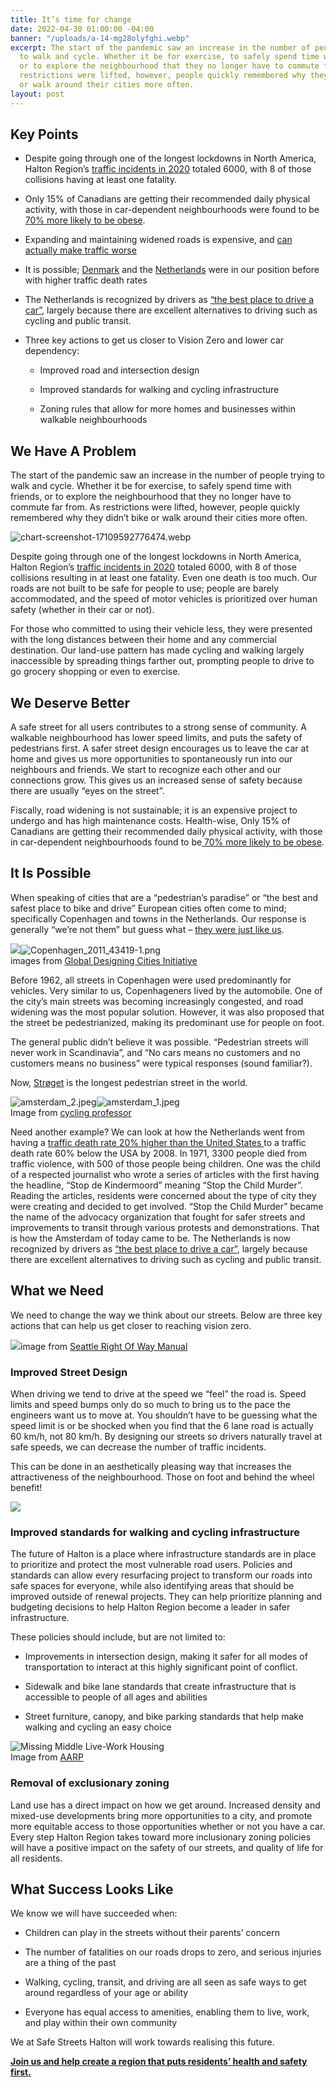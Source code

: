```yaml
---
title: It’s time for change
date: 2022-04-30 01:00:00 -04:00
banner: "/uploads/a-14-mg28olyfghi.webp"
excerpt: The start of the pandemic saw an increase in the number of people trying
  to walk and cycle. Whether it be for exercise, to safely spend time with friends,
  or to explore the neighbourhood that they no longer have to commute far from. As
  restrictions were lifted, however, people quickly remembered why they didn’t bike
  or walk around their cities more often.
layout: post
---
```


## Key Points

* Despite going through one of the longest lockdowns in North America, Halton Region’s [traffic incidents in 2020](https://www.haltonpolice.ca/en/about-us/2020annualreport.aspx) totaled 6000, with 8 of those collisions having at least one fatality.

* Only 15% of Canadians are getting their recommended daily physical activity, with those in car-dependent neighbourhoods were found to be [70% more likely to be obese](https://www.ices.on.ca/Newsroom/News-Releases/2015/People-living-in-car-dependent-neighborhoods-more-likely-to-be-obese).

* Expanding and maintaining widened roads is expensive, and [can actually make traffic worse](https://archive.curbed.com/2020/3/6/21166655/highway-traffic-congestion-induced-demand)

* It is possible; [Denmark](https://usa.streetsblog.org/2013/02/20/the-origins-of-hollands-stop-murdering-children-street-safety-movement/) and the [Netherlands](https://globaldesigningcities.org/publication/global-street-design-guide/streets/pedestrian-priority-spaces/pedestrian-only-streets/pedestrian-streets-case-study-stroget-copenhagen/) were in our position before with higher traffic death rates

* The Netherlands is recognized by drivers as [“the best place to drive a car”](https://dailyhive.com/vancouver/best-place-in-the-world-to-be-a-driver-netherlands), largely because there are excellent alternatives to driving such as cycling and public transit.

* Three key actions to get us closer to Vision Zero and lower car dependency:

  * Improved road and intersection design

  * Improved standards for walking and cycling infrastructure

  * Zoning rules that allow for more homes and businesses within walkable neighbourhoods

## We Have A Problem

The start of the pandemic saw an increase in the number of people trying to walk and cycle. Whether it be for exercise, to safely spend time with friends, or to explore the neighbourhood that they no longer have to commute far from. As restrictions were lifted, however, people quickly remembered why they didn’t bike or walk around their cities more often.

![chart-screenshot-17109592776474.webp](/uploads/chart-screenshot-17109592776474.webp)

Despite going through one of the longest lockdowns in North America, Halton Region’s [traffic incidents in 2020](https://www.haltonpolice.ca/en/about-us/2020annualreport.aspx) totaled 6000, with 8 of those collisions resulting in at least one fatality. Even one death is too much. Our roads are not built to be safe for people to use; people are barely accommodated, and the speed of motor vehicles is prioritized over human safety (whether in their car or not).

For those who committed to using their vehicle less, they were presented with the long distances between their home and any commercial destination. Our land-use pattern has made cycling and walking largely inaccessible by spreading things farther out, prompting people to drive to go grocery shopping or even to exercise.

## We Deserve Better

A safe street for all users contributes to a strong sense of community. A walkable neighbourhood has lower speed limits, and puts the safety of pedestrians first. A safer street design encourages us to leave the car at home and gives us more opportunities to spontaneously run into our neighbours and friends. We start to recognize each other and our connections grow. This gives us an increased sense of safety because there are usually “eyes on the street”.

Fiscally, road widening is not sustainable; it is an expensive project to undergo and has high maintenance costs. Health-wise, Only 15% of Canadians are getting their recommended daily physical activity, with those in car-dependent neighbourhoods found to be[ 70% more likely to be obese](https://www.ices.on.ca/Newsroom/News-Releases/2015/People-living-in-car-dependent-neighborhoods-more-likely-to-be-obese).

## It Is Possible

When speaking of cities that are a “pedestrian’s paradise” or “the best and safest place to bike and drive” European cities often come to mind; specifically Copenhagen and towns in the Netherlands. Our response is generally “we’re not them” but guess what – [they were just like us](https://globaldesigningcities.org/publication/global-street-design-guide/streets/pedestrian-priority-spaces/pedestrian-only-streets/pedestrian-streets-case-study-stroget-copenhagen/).

![](https://globaldesigningcities.org/wp-content/uploads/2017/01/4-stadsing-dir-1953-KSA-stadsingeni%C3%B8rens-direktorat-1000x734.jpg)![Copenhagen_2011_43419-1.png](https://images.squarespace-cdn.com/content/v1/624d1887e70f262c57482b3a/1650683110470-B91PXSDZUG9FXRHK9GPL/Copenhagen_2011_43419-1.png?format=750w)\
images from [Global Designing Cities Initiative](https://globaldesigningcities.org/publication/global-street-design-guide/streets/pedestrian-priority-spaces/pedestrian-only-streets/pedestrian-streets-case-study-stroget-copenhagen/)

Before 1962, all streets in Copenhagen were used predominantly for vehicles. Very similar to us, Copenhageners lived by the automobile. One of the city’s main streets was becoming increasingly congested, and road widening was the most popular solution. However, it was also proposed that the street be pedestrianized, making its predominant use for people on foot.

The general public didn’t believe it was possible. “Pedestrian streets will never work in Scandinavia”, and “No cars means no customers and no customers means no business” were typical responses (sound familiar?).

Now, [Strøget](https://en.wikipedia.org/wiki/Str%C3%B8get) is the longest pedestrian street in the world.

![amsterdam_2.jpeg](https://images.squarespace-cdn.com/content/v1/624d1887e70f262c57482b3a/1650683249899-9IEEOSYWJSV15X2G8DZ8/amsterdam_2.jpeg?format=300w)![amsterdam_1.jpeg](https://images.squarespace-cdn.com/content/v1/624d1887e70f262c57482b3a/1650683250195-25OPSQ7FQTJF8IJ50189/amsterdam_1.jpeg?format=300w)\
Image from [cycling professor](https://twitter.com/fietsprofessor/status/1245317779672236035)

Need another example? We can look at how the Netherlands went from having a [traffic death rate 20% higher than the United States ](https://usa.streetsblog.org/2013/02/20/the-origins-of-hollands-stop-murdering-children-street-safety-movement/)to a traffic death rate 60% below the USA by 2008. In 1971, 3300 people died from traffic violence, with 500 of those people being children. One was the child of a respected journalist who wrote a series of articles with the first having the headline, “Stop de Kindermoord” meaning “Stop the Child Murder”. Reading the articles, residents were concerned about the type of city they were creating and decided to get involved. “Stop the Child Murder” became the name of the advocacy organization that fought for safer streets and improvements to transit through various protests and demonstrations. That is how the Amsterdam of today came to be. The Netherlands is now recognized by drivers as [“the best place to drive a car”](https://dailyhive.com/vancouver/best-place-in-the-world-to-be-a-driver-netherlands), largely because there are excellent alternatives to driving such as cycling and public transit.

## What we Need

We need to change the way we think about our streets. Below are three key actions that can help us get closer to reaching vision zero.

![](https://streetsillustrated.seattle.gov/wp-content/uploads/2017/05/chicane.jpg)image from [Seattle Right Of Way Manual](https://streetsillustrated.seattle.gov/design-standards/trafficcalming/)

### **Improved Street Design**

When driving we tend to drive at the speed we “feel” the road is. Speed limits and speed bumps only do so much to bring us to the pace the engineers want us to move at. You shouldn’t have to be guessing what the speed limit is or be shocked when you find that the 6 lane road is actually 60 km/h, not 80 km/h. By designing our streets so drivers naturally travel at safe speeds, we can decrease the number of traffic incidents.

This can be done in an aesthetically pleasing way that increases the attractiveness of the neighbourhood. Those on foot and behind the wheel benefit!

![](https://images.squarespace-cdn.com/content/v1/624d1887e70f262c57482b3a/b704aac7-0c35-4c64-8386-d7ee55f7e0a1/high-street-neighbourhood-town-human-settlement-city-1600097-pxhere.com.jpg?format=2500w)

### Improved standards for walking and cycling infrastructure

The future of Halton is a place where infrastructure standards are in place to prioritize and protect the most vulnerable road users. Policies and standards can allow every resurfacing project to transform our roads into safe spaces for everyone, while also identifying areas that should be improved outside of renewal projects. They can help prioritize planning and budgeting decisions to help Halton Region become a leader in safer infrastructure.

These policies should include, but are not limited to:

* Improvements in intersection design, making it safer for all modes of transportation to interact at this highly significant point of conflict.

* Sidewalk and bike lane standards that create infrastructure that is accessible to people of all ages and abilities

* Street furniture, canopy, and bike parking standards that help make walking and cycling an easy choice

![Missing Middle Live-Work Housing](https://cdn.aarp.net/content/dam/aarp/livable-communities/housing/2020/1140x665-live-work.imgcache.rev.web.700.408.jpg)\
Image from [AARP](https://www.aarp.org/livable-communities/housing/info-2020/slideshow-missing-middle-housing.html)

### Removal of exclusionary zoning

Land use has a direct impact on how we get around. Increased density and mixed-use developments bring more opportunities to a city, and promote more equitable access to those opportunities whether or not you have a car. Every step Halton Region takes toward more inclusionary zoning policies will have a positive impact on the safety of our streets, and quality of life for all residents.

## What Success Looks Like

We know we will have succeeded when:

* Children can play in the streets without their parents’ concern


* The number of fatalities on our roads drops to zero, and serious injuries are a thing of the past

* Walking, cycling, transit, and driving are all seen as safe ways to get around regardless of your age or ability

* Everyone has equal access to amenities, enabling them to live, work, and play within their own community

We at Safe Streets Halton will work towards realising this future.

**[Join us and help create a region that puts residents’ health and safety first.](https://www.safestreetshalton.ca/get-involved)**